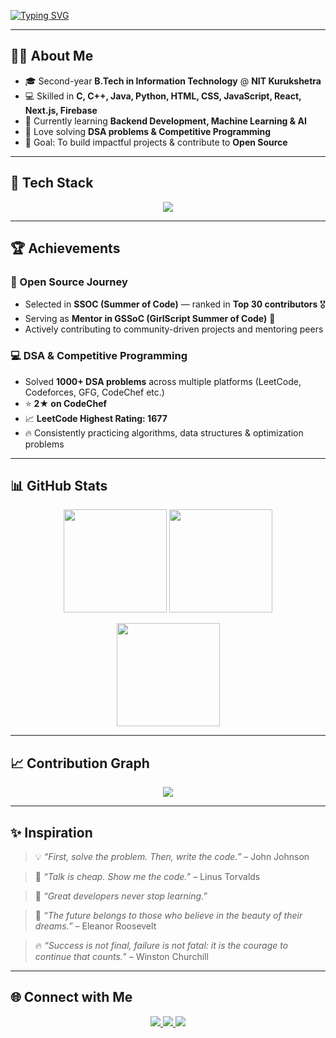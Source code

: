 <!-- Typing Animation -->
[![Typing SVG](https://readme-typing-svg.demolab.com?font=Fira+Code&weight=600&size=24&duration=4000&pause=1000&color=FF6B6B&center=true&vCenter=true&width=900&lines=Hi+👋,+I'm+Priya;B.Tech+Student+%7C+Web+Developer+%7C+DSA+Learner;Exploring+AI+%26+Machine+Learning;Competitive+Programmer+%7C+Tech+Enthusiast)](https://git.io/typing-svg)

---

## 👩‍💻 About Me  

- 🎓 Second-year **B.Tech in Information Technology** @ **NIT Kurukshetra**  
- 💻 Skilled in **C, C++, Java, Python, HTML, CSS, JavaScript, React, Next.js, Firebase**  
- 🌱 Currently learning **Backend Development, Machine Learning & AI**  
- 🧩 Love solving **DSA problems & Competitive Programming**  
- 🚀 Goal: To build impactful projects & contribute to **Open Source**  

---

## 🚀 Tech Stack  

<p align="center">
  <img src="https://skillicons.dev/icons?i=c,cpp,java,python,js,html,css,tailwind,react,nextjs,nodejs,express,mongodb,nginx,firebase,git&theme=dark" />
</p>  

---

## 🏆 Achievements  

### 🌱 Open Source Journey  
- Selected in **SSOC (Summer of Code)** — ranked in **Top 30 contributors** 🎖️  
- Serving as **Mentor in GSSoC (GirlScript Summer of Code)** 🚀  
- Actively contributing to community-driven projects and mentoring peers  

### 💻 DSA & Competitive Programming  
- Solved **1000+ DSA problems** across multiple platforms (LeetCode, Codeforces, GFG, CodeChef etc.)  
- ⭐ **2★ on CodeChef**  
- 📈 **LeetCode Highest Rating: 1677**  
- 🔥 Consistently practicing algorithms, data structures & optimization problems  

---

## 📊 GitHub Stats  

<p align="center">
  <img src="https://github-readme-stats.vercel.app/api?username=Priyakatariya&show_icons=true&theme=tokyonight" height="165"/>
  <img src="https://github-readme-streak-stats.herokuapp.com/?user=Priyakatariya&theme=tokyonight" height="165"/>
</p>

<p align="center">
  <img src="https://github-readme-stats.vercel.app/api/top-langs/?username=Priyakatariya&layout=compact&theme=tokyonight" height="165"/>
</p>

---

## 📈 Contribution Graph  

<p align="center">
  <img src="https://github-readme-activity-graph.vercel.app/graph?username=Priyakatariya&theme=tokyo-night&hide_border=true&area=true" />
</p>

---

## ✨ Inspiration  

> 💡 *“First, solve the problem. Then, write the code.”* – John Johnson  

> 🚀 *“Talk is cheap. Show me the code.”* – Linus Torvalds  

> 🌱 *“Great developers never stop learning.”*  

> 🌟 *“The future belongs to those who believe in the beauty of their dreams.”* – Eleanor Roosevelt  

> 🔥 *“Success is not final, failure is not fatal: it is the courage to continue that counts.”* – Winston Churchill  

---

## 🌐 Connect with Me  

<p align="center">
  <a href="https://www.linkedin.com/in/priya-27a522333">
    <img src="https://img.shields.io/badge/-Priya%20Katariya-blue?style=for-the-badge&logo=Linkedin&logoColor=white"/>
  </a>
  <a href="mailto:yourmail@gmail.com">
    <img src="https://img.shields.io/badge/Email-D14836?style=for-the-badge&logo=gmail&logoColor=white"/>
  </a>
  <a href="https://github.com/Priyakatariya">
    <img src="https://img.shields.io/badge/GitHub-100000?style=for-the-badge&logo=github&logoColor=white"/>
  </a>
</p>

